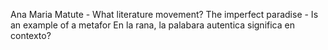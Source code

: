 Ana Maria Matute - What literature movement? 
The imperfect paradise - Is an example of a metafor 
En la rana, la palabara autentica significa en contexto? 
